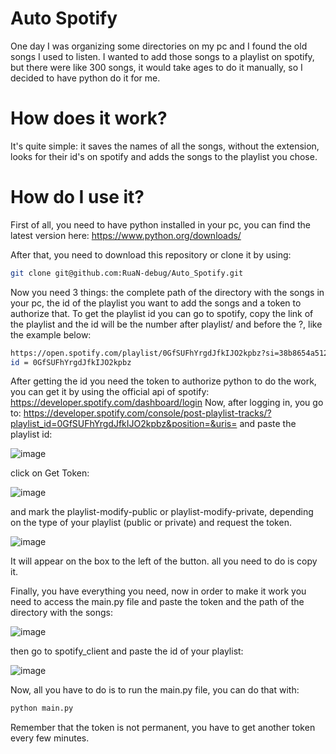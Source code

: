 # Auto Spotify

One day I was organizing some directories on my pc and I found the old songs I used to listen. I wanted to add those songs to a playlist on spotify, but there were like 300 songs, it would take ages to do it manually, so I decided to have python do it for me.

# How does it work?

It's quite simple: it saves the names of all the songs, without the extension, looks for their id's on spotify and adds the songs to the playlist you chose.

# How do I use it?

First of all, you need to have python installed in your pc, you can find the latest version here: https://www.python.org/downloads/

After that, you need to download this repository or clone it by using:
```sh
git clone git@github.com:RuaN-debug/Auto_Spotify.git
```
Now you need 3 things: the complete path of the directory with the songs in your pc, the id of the playlist you want to add the songs and a token to authorize that.
To get the playlist id you can go to spotify, copy the link of the playlist and the id will be the number after playlist/ and before the ?, like the example below:
```sh
https://open.spotify.com/playlist/0GfSUFhYrgdJfkIJO2kpbz?si=38b8654a512a4ddf
id = 0GfSUFhYrgdJfkIJO2kpbz
```
After getting the id you need the token to authorize python to do the work, you can get it by using the official api of spotify: https://developer.spotify.com/dashboard/login
Now, after logging in, you go to: https://developer.spotify.com/console/post-playlist-tracks/?playlist_id=0GfSUFhYrgdJfkIJO2kpbz&position=&uris= and paste the playlist id:

![image](https://user-images.githubusercontent.com/54671133/129482467-30623fc1-b56b-44dd-a9b2-9c0819e6c3de.png)

click on Get Token:

![image](https://user-images.githubusercontent.com/54671133/129482554-dd3d0f14-a300-44e6-8aae-60dc432035cd.png)

and mark the playlist-modify-public or playlist-modify-private, depending on the type of your playlist (public or private) and request the token.

![image](https://user-images.githubusercontent.com/54671133/129482596-f6a9e964-0c4a-43a2-9313-6842051bdc2a.png)

It will appear on the box to the left of the button. all you need to do is copy it.

Finally, you have everything you need, now in order to make it work you need to access the main.py file and paste the token and the path of the directory with the songs:

![image](https://user-images.githubusercontent.com/54671133/129482677-6811e723-3301-44ee-ac08-c387ee54dcd8.png)

then go to spotify_client and paste the id of your playlist:

![image](https://user-images.githubusercontent.com/54671133/129482705-fc5048d3-61dc-4a26-9f51-06320d796e48.png)

Now, all you have to do is to run the main.py file, you can do that with:
```sh
python main.py
```
Remember that the token is not permanent, you have to get another token every few minutes.
